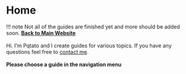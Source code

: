 # Home
!!! note
    Not all of the guides are finished yet and more should be added soon.
**[Back to Main Website](//pqtato.pw)**<br/><br/>
Hi. I'm Pqtato and I create guides for various topics. If you have any questions feel free to [contact me](//pqtato.pw/contactme).
<br/><br/>**Please choose a guide in the navigation menu**
